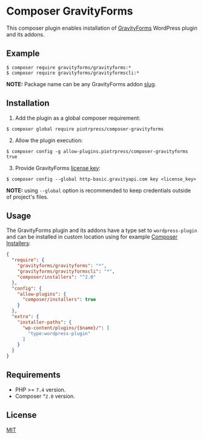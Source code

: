 # Composer GravityForms

This composer plugin enables installation of [GravityForms](https://gravityforms.com) WordPress plugin and its addons.

## Example

```shell
$ composer require gravityforms/gravityforms:*
$ composer require gravityforms/gravityformscli:*
```

**NOTE:** Package name can be any GravityForms addon [slug](https://docs.gravityforms.com/gravity-forms-add-on-slugs/).

## Installation

1. Add the plugin as a global composer requirement:

```shell
$ composer global require piotrpress/composer-gravityforms
```

2. Allow the plugin execution:

```shell
$ composer config -g allow-plugins.piotrpress/composer-gravityforms true
```

3. Provide GravityForms [license key](https://www.gravityforms.com/my-account/licenses/):

```shell
$ composer config --global http-basic.gravityapi.com key <license_key>
```

**NOTE:** using `--global` option is recommended to keep credentials outside of project's files.

## Usage

The GravityForms plugin and its addons have a type set to `wordpress-plugin` and can be installed in custom location using for example [Composer Installers](https://github.com/composer/installers): 

```json
{
  "require": {
    "gravityforms/gravityforms": "*",
    "gravityforms/gravityformscli": "*",
    "composer/installers": "^2.0"
  },
  "config": {
    "allow-plugins": {
      "composer/installers": true
    }
  },
  "extra": {
    "installer-paths": {
      "wp-content/plugins/{$name}/": [
        "type:wordpress-plugin"
      ]
    }
  }
}
```

## Requirements

- PHP >= `7.4` version.
- Composer ^`2.0` version.

## License

[MIT](license.txt)